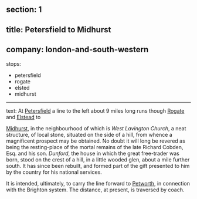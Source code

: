 ﻿section: 1
----
title: Petersfield to Midhurst
----
company: london-and-south-western
----
stops:
- petersfield
- rogate
- elsted
- midhurst
----
text: At [Petersfield](/stations/petersfield) a line to the left about 9 miles long runs though [Rogate](/stations/rogate) and [Elstead](/stations/elstead) to

[Midhurst](/stations/midhurst), in the neighbourhood of which is *West Lavington Church*, a neat structure, of local stone, situated on the side of a hill, from whence a magnificent prospect may be obtained. No doubt it will long be revered as being the resting-place of the mortal remains of the late Richard Cobden, Esq. and his son. *Dunford*, the house in which the great free-trader was born, stood on the crest of a hill, in a little wooded glen, about a mile further south. It has since been rebuilt, and formed part of the gift presented to him by the country for his national services.

It is intended, ultimately, to carry the line forward to [Petworth](/stations/petworth), in connection with the Brighton system. The distance, at present, is traversed by coach.

